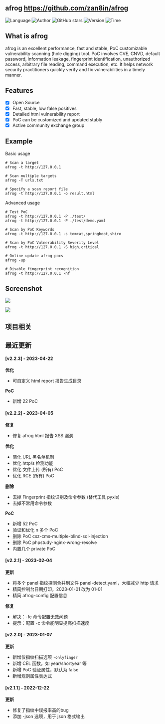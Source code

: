 ## afrog <https://github.com/zan8in/afrog>
<!--auto_detail_badge_begin_0b490ffb61b26b45de3ea5d7dd8a582e-->
![Language](https://img.shields.io/badge/Language-Golang-blue)
![Author](https://img.shields.io/badge/Author-zan8in-orange)
![GitHub stars](https://img.shields.io/github/stars/zan8in/afrog.svg?style=flat&logo=github)
![Version](https://img.shields.io/badge/Version-V2.2.3-red)
![Time](https://img.shields.io/badge/Join-20220615-green)
<!--auto_detail_badge_end_fef74f2d7ea73fcc43ff78e05b1e7451-->

## What is afrog

afrog is an excellent performance, fast and stable, PoC customizable vulnerability scanning (hole digging) tool. PoC involves CVE, CNVD, default password, information leakage, fingerprint identification, unauthorized access, arbitrary file reading, command execution, etc. It helps network security practitioners quickly verify and fix vulnerabilities in a timely manner.

## Features

* [x] Open Source
* [x] Fast, stable, low false positives
* [x] Detailed html vulnerability report
* [x] PoC can be customized and updated stably
* [x] Active community exchange group

## Example

Basic usage
```
# Scan a target
afrog -t http://127.0.0.1

# Scan multiple targets
afrog -T urls.txt

# Specify a scan report file
afrog -t http://127.0.0.1 -o result.html
```

Advanced usage

```
# Test PoC 
afrog -t http://127.0.0.1 -P ./test/ 
afrog -t http://127.0.0.1 -P ./test/demo.yaml 

# Scan by PoC Keywords 
afrog -t http://127.0.0.1 -s tomcat,springboot,shiro 

# Scan by PoC Vulnerability Severity Level 
afrog -t http://127.0.0.1 -S high,critical 

# Online update afrog-pocs 
afrog -up 

# Disable fingerprint recognition 
afrog -t http://127.0.0.1 -nf
```

## Screenshot

![](https://github.com/zan8in/afrog/raw/main/images/scan-new.png)

![](https://github.com/zan8in/afrog/raw/main/images/report-new.png)

<!--auto_detail_active_begin_e1c6fb434b6f0baf6912c7a1934f772b-->
## 项目相关


## 最近更新

#### [v2.2.3] - 2023-04-22

**优化**  
- 可自定义 html report 报告生成目录  

**PoC**  
- 新增 22 PoC

#### [v2.2.2] - 2023-04-05

**修复**  
- 修复 afrog html 报告 XSS 漏洞  

**优化**  
- 简化 URL 黑名单机制  
- 优化 http/s 检测功能  
- 优化 文件上传 (所有) PoC  
- 优化 RCE (所有) PoC  

**删除**  
- 去掉 Fingerprint 指纹识别及命令参数 (替代工具 pyxis)  
- 去掉不常用命令参数  

**PoC**  
- 新增 52 PoC  
- 验证和优化 n 多个 PoC  
- 删除 PoC csz-cms-multiple-blind-sql-injection  
- 删除 PoC phpstudy-nginx-wrong-resolve  
- 内置几个 private PoC

#### [v2.2.1] - 2023-02-04

**更新**  
- 将多个 panel 指纹探测合并到文件 panel-detect.yaml，大幅减少 http 请求  
- 精简控制台日期打印，2023-01-01 改为 01-01  
- 精简 afrog-config 配置信息  

**修复**  
- 解决：-fc 命令配置无效问题  
- 提示：配置 -c 命令能明显提高扫描速度

#### [v2.2.0] - 2023-01-07

**更新**  
- 新增仅指纹扫描选项 `-onlyfinger`  
- 新增 CEL 函数，如 year/shortyear 等  
- 新增 PoC 验证属性，默认为 false  
- 新增规则属性表达式

#### [v2.1.1] - 2022-12-22

**更新**  
- 修复了指纹中误报率高的bug  
- 添加 -json 选项，用于 json 格式输出

<!--auto_detail_active_end_f9cf7911015e9913b7e691a7a5878527-->
